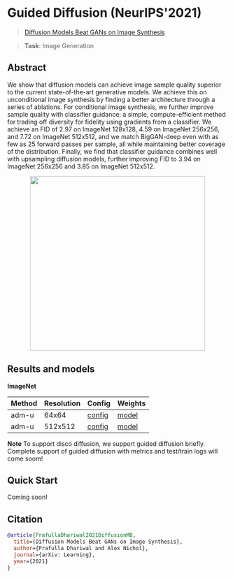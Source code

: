 # Guided Diffusion (NeurIPS'2021)

> [Diffusion Models Beat GANs on Image Synthesis](https://papers.nips.cc/paper/2021/file/49ad23d1ec9fa4bd8d77d02681df5cfa-Paper.pdf)

> **Task**: Image Generation

<!-- [ALGORITHM] -->

## Abstract

<!-- [ABSTRACT] -->

We show that diffusion models can achieve image sample quality superior to the current state-of-the-art generative models. We achieve this on unconditional image synthesis by finding a better architecture through a series of ablations. For conditional image synthesis, we further improve sample quality with classifier guidance: a simple, compute-efficient method for trading off diversity for fidelity using gradients from a classifier. We achieve an FID of 2.97 on ImageNet 128x128, 4.59 on ImageNet 256x256, and 7.72 on ImageNet 512x512, and we match BigGAN-deep even with as few as 25 forward passes per sample, all while maintaining better coverage of the distribution. Finally, we find that classifier guidance combines well with upsampling diffusion models, further improving FID to 3.94 on ImageNet 256x256 and 3.85 on ImageNet 512x512.

<!-- [IMAGE] -->

<div align=center >
 <img src="https://user-images.githubusercontent.com/22982797/204706276-e340c545-3ec6-48bf-be21-58ed44e8a4df.jpg" width="400"/>
</div >

## Results and models

**ImageNet**

| Method | Resolution | Config                                                             | Weights                                                                                                            |
| ------ | ---------- | ------------------------------------------------------------------ | ------------------------------------------------------------------------------------------------------------------ |
| adm-u  | 64x64      | [config](configs/guided_diffusion/adm-u_8xb32_imagenet-64x64.py)   | [model](https://download.openmmlab.com/mmediting/guided_diffusion/adm-u-cvt-rgb_8xb32_imagenet-64x64-7ff0080b.pth) |
| adm-u  | 512x512    | [config](configs/guided_diffusion/adm-u_8xb32_imagenet-512x512.py) | [model](https://download.openmmlab.com/mmediting/guided_diffusion/adm-u_8xb32_imagenet-512x512-60b381cb.pth)       |

**Note** To support disco diffusion, we support guided diffusion briefly. Complete support of guided diffusion with metrics and test/train logs will come soom!

## Quick Start

Coming soon!

## Citation

```bibtex
@article{PrafullaDhariwal2021DiffusionMB,
  title={Diffusion Models Beat GANs on Image Synthesis},
  author={Prafulla Dhariwal and Alex Nichol},
  journal={arXiv: Learning},
  year={2021}
}
```

